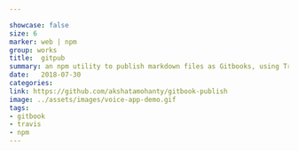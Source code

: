 ```yaml
---

showcase: false
size: 6
marker: web | npm
group: works
title:  gitpub
summary: an npm utility to publish markdown files as Gitbooks, using Travis.CI
date:   2018-07-30
categories:
link: https://github.com/akshatamohanty/gitbook-publish
image: ../assets/images/voice-app-demo.gif
tags:
- gitbook
- travis
- npm
---
```


